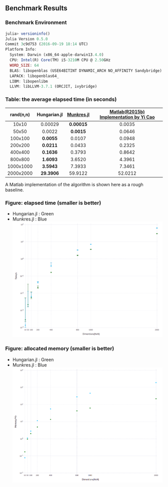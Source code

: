 ## Benchmark Results

### Benchmark Environment
```julia
julia> versioninfo()
Julia Version 0.5.0
Commit 3c9d753 (2016-09-19 18:14 UTC)
Platform Info:
  System: Darwin (x86_64-apple-darwin13.4.0)
  CPU: Intel(R) Core(TM) i5-3210M CPU @ 2.50GHz
  WORD_SIZE: 64
  BLAS: libopenblas (USE64BITINT DYNAMIC_ARCH NO_AFFINITY Sandybridge)
  LAPACK: libopenblas64_
  LIBM: libopenlibm
  LLVM: libLLVM-3.7.1 (ORCJIT, ivybridge)
```

### Table: the average elapsed time (in seconds)
| rand(n,n)  | Hungarian.jl| [Munkres.jl](https://github.com/FugroRoames/Munkres.jl) |  [Matlab(R2015b) Implementation by Yi Cao](http://cn.mathworks.com/matlabcentral/fileexchange/20652-hungarian-algorithm-for-linear-assignment-problems--v2-3-)|
|:-:|:-:|:-:|:-:|
| 10x10 | 0.00029  | **0.00015**   | 0.0035 |
| 50x50 | 0.0022  | **0.0015**  | 0.0646 |
| 100x100|**0.0055** | 0.0107   | 0.0948 |
| 200x200|**0.0211**  | 0.0433   | 0.2325 |
| 400x400|**0.1636** | 0.3793   | 0.8642|
| 800x800|**1.6093**   | 3.6520  | 4.3961 |
| 1000x1000| **3.5943**| 7.3933  | 7.3461 |
| 2000x2000| **29.3906**| 59.9122 |52.0212 |

A Matlab implementation of the algorithm is shown here as a rough baseline.

### Figure: elapsed time (smaller is better)

- Hungarian.jl : Green
- Munkres.jl   : Blue
![time](time.png)

### Figure: allocated memory (smaller is better)

- Hungarian.jl : Green
- Munkres.jl   : Blue
![memory](mem.png)

